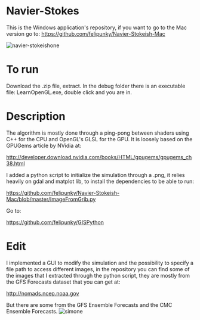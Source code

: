 # Navier-Stokes
This is the Windows application's repository, if you want to go to the Mac version go to:
https://github.com/felipunky/Navier-Stokeish-Mac

![navier-stokeishone](https://user-images.githubusercontent.com/21000020/48667011-bbb71080-ea9a-11e8-975a-302d2d594885.gif)
# To run
Download the .zip file, extract. In the debug folder there is an executable file: LearnOpenGL.exe, double click and you are in.
# Description
The algorithm is mostly done through a ping-pong between shaders using C++ for the CPU and OpenGL's GLSL for the GPU. It is loosely based on the GPUGems article by NVidia at:

http://developer.download.nvidia.com/books/HTML/gpugems/gpugems_ch38.html

I added a python script to initialize the simulation through a .png, it relies heavily on gdal and matplot lib, to install the dependencies to be able to run:

https://github.com/felipunky/Navier-Stokeish-Mac/blob/master/ImageFromGrib.py

Go to:

https://github.com/felipunky/GISPython

# Edit
I implemented a GUI to modify the simulation and the possibility to specify a file path to access different images, in the repository you can find some of the images that I extracted through the python script, they are mostly from the GFS Forecasts dataset that you can get at:

http://nomads.ncep.noaa.gov

But there are some from the GFS Ensemble Forecasts and the CMC Ensemble Forecasts.
![simone](https://user-images.githubusercontent.com/21000020/48937249-7b60f380-eedb-11e8-9c67-192a9b675077.gif)


